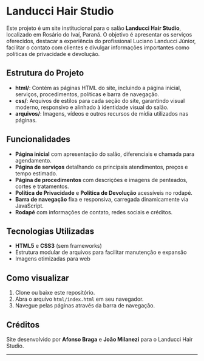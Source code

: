 # Landucci Hair Studio

Este projeto é um site institucional para o salão **Landucci Hair Studio**, localizado em Rosário do Ivaí, Paraná. O objetivo é apresentar os serviços oferecidos, destacar a experiência do profissional Luciano Landucci Júnior, facilitar o contato com clientes e divulgar informações importantes como políticas de privacidade e devolução.

## Estrutura do Projeto

- **html/**: Contém as páginas HTML do site, incluindo a página inicial, serviços, procedimentos, políticas e barra de navegação.
- **css/**: Arquivos de estilos para cada seção do site, garantindo visual moderno, responsivo e alinhado à identidade visual do salão.
- **arquivos/**: Imagens, vídeos e outros recursos de mídia utilizados nas páginas.

## Funcionalidades

- **Página inicial** com apresentação do salão, diferenciais e chamada para agendamento.
- **Página de serviços** detalhando os principais atendimentos, preços e tempo estimado.
- **Página de procedimentos** com descrições e imagens de penteados, cortes e tratamentos.
- **Política de Privacidade** e **Política de Devolução** acessíveis no rodapé.
- **Barra de navegação** fixa e responsiva, carregada dinamicamente via JavaScript.
- **Rodapé** com informações de contato, redes sociais e créditos.

## Tecnologias Utilizadas

- **HTML5** e **CSS3** (sem frameworks)
- Estrutura modular de arquivos para facilitar manutenção e expansão
- Imagens otimizadas para web

## Como visualizar

1. Clone ou baixe este repositório.
2. Abra o arquivo `html/index.html` em seu navegador.
3. Navegue pelas páginas através da barra de navegação.

## Créditos

Site desenvolvido por **Afonso Braga** e **João Milanezi** para o Landucci Hair Studio.

---
